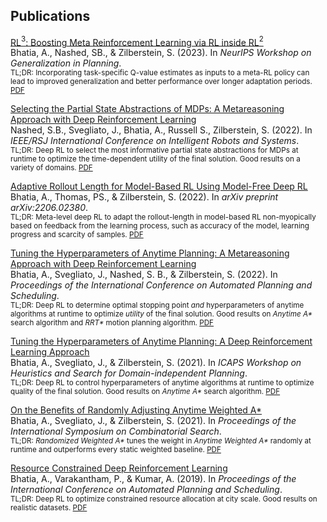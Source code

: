 ## Publications


[RL$^3$: Boosting Meta Reinforcement Learning via RL inside RL$^2$](#publications/BNZgenplan23)<br>
Bhatia, A., Nashed, SB., & Zilberstein, S. (2023). In _NeurIPS Workshop on Generalization in Planning_.<br>
<small>
TL;DR: Incorporating task-specific Q-value estimates as inputs to a meta-RL policy can lead to improved generalization and better performance over longer adaptation periods.
[PDF](files/BNZarxiv2024.pdf)
</small>


[Selecting the Partial State Abstractions of MDPs: A Metareasoning Approach with Deep Reinforcement Learning](#publications/NSBRZiros22)<br>
Nashed, S.B., Svegliato, J., Bhatia, A., Russell S., Zilberstein, S. (2022). In _IEEE/RSJ International Conference on Intelligent Robots and Systems_.<br>
<small>
TL;DR: Deep RL to select the most informative partial state abstractions for MDPs at runtime to optimize the time-dependent utility of the final solution. Good results on a variety of domains.
[PDF](files/NSBRZiros22.pdf)
</small>

[Adaptive Rollout Length for Model-Based RL Using Model-Free Deep RL](#publications/BTZarxiv22)<br>
Bhatia, A., Thomas, PS., & Zilberstein, S. (2022). In _arXiv preprint arXiv:2206.02380_.<br>
<small>
TL;DR: Meta-level deep RL to adapt the rollout-length in model-based RL non-myopically based on feedback from the learning process, such as accuracy of the model, learning progress and scarcity of samples.
[PDF](files/BTZarxiv22.pdf)
</small>


[Tuning the Hyperparameters of Anytime Planning: A Metareasoning Approach with Deep Reinforcement Learning](#publications/BSNZicaps22)<br>
Bhatia, A., Svegliato, J., Nashed, S. B., & Zilberstein, S. (2022). In _Proceedings of the International Conference on Automated Planning and Scheduling_.<br>
<small>
TL;DR: Deep RL to determine optimal stopping point _and_ hyperparameters of anytime algorithms at runtime to optimize _utility_ of the final solution. Good results on _Anytime A*_ search algorithm and _RRT*_ motion planning algorithm.
[PDF](files/BSNZicaps22.pdf)
</small>

[Tuning the Hyperparameters of Anytime Planning: A Deep Reinforcement Learning Approach](#publications/BSZhsdip2021)<br>
Bhatia, A., Svegliato, J., & Zilberstein, S. (2021). In _ICAPS Workshop on Heuristics and Search for Domain-independent Planning_.<br>
<small>
TL;DR: Deep RL to control hyperparameters of anytime algorithms at runtime to optimize quality of the final solution. Good results on _Anytime A*_ search algorithm.
[PDF](files/BSZhsdip2021.pdf)
</small>


[On the Benefits of Randomly Adjusting Anytime Weighted A*](#publications/BSZsocs21)<br>
Bhatia, A., Svegliato, J., & Zilberstein, S. (2021). In _Proceedings of the International Symposium on Combinatorial Search_.<br>
<small>
TL;DR: _Randomized Weighted A\*_ tunes the weight in _Anytime Weighted A\*_ randomly at runtime and outperforms every static weighted baseline.
[PDF](files/BSZsocs21.pdf)
</small>


[Resource Constrained Deep Reinforcement Learning](#publications/BVKicaps2019)<br>
Bhatia, A., Varakantham, P., & Kumar, A. (2019). In _Proceedings of the International Conference on Automated Planning and Scheduling_.<br>
<small>
TL;DR: Deep RL to optimize constrained resource allocation at city scale. Good results on realistic datasets.
[PDF](files/BVKicaps2019.pdf)
</small>
